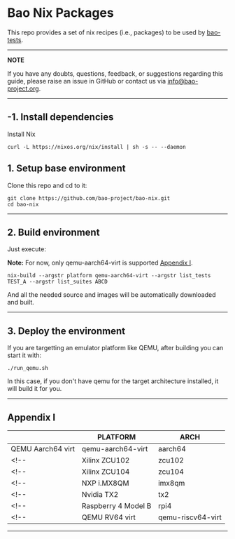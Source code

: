 # Bao Nix Packages  

This repo provides a set of nix recipes (i.e., packages) to be used by 
[bao-tests](https://github.com/bao-project/bao-tests).

---

**NOTE**

If you have any doubts, questions, feedback, or suggestions regarding 
this guide, please raise an issue in GitHub or contact us via 
info@bao-project.org.

---

## -1. Install dependencies

Install Nix

```
curl -L https://nixos.org/nix/install | sh -s -- --daemon
```

## 1. Setup base environment

Clone this repo and cd to it:

```
git clone https://github.com/bao-project/bao-nix.git
cd bao-nix
```
---
## 2. Build environment
Just execute:

**Note:** For now, only qemu-aarch64-virt is supported [Appendix I](#Appendix-I).
```
nix-build --argstr platform qemu-aarch64-virt --argstr list_tests TEST_A --argstr list_suites ABCD

```

And all the needed source and images will be automatically downloaded and built. 

---

## 3. Deploy the environment

If you are targetting an emulator platform like QEMU, after building 
you can start it with:

```
./run_qemu.sh
```

In this case, if you don't have qemu for the target architecture installed, 
it will build it for you.

---

## Appendix I

| | PLATFORM | ARCH
|--|--|--|
| QEMU Aarch64 virt | qemu-aarch64-virt | aarch64
<!-- | Xilinx ZCU102 | zcu102 | aarch64 -->
<!-- | Xilinx ZCU104 | zcu104 | aarch64 -->
<!-- | NXP i.MX8QM | imx8qm | aarch64 -->
<!-- | Nvidia TX2 | tx2 | aarch64 -->
<!-- | Raspberry 4 Model B | rpi4 | aarch64 -->
<!-- | QEMU RV64 virt | qemu-riscv64-virt | riscv64 -->
<!-- TODO -->
<!-- | NXP i.MX8MQ | imx8mq | -->
<!-- | Avnet Ultra96 | ultra96 | -->
<!-- | Rocket on ZynqMP | rocket-fpga | -->
<!-- | Rocket on Firesim | rocket-firesim | -->
<!-- | Hikey 960 | hikey960 | -->
<!-- | Rock 960 | rock960 | -->

---
